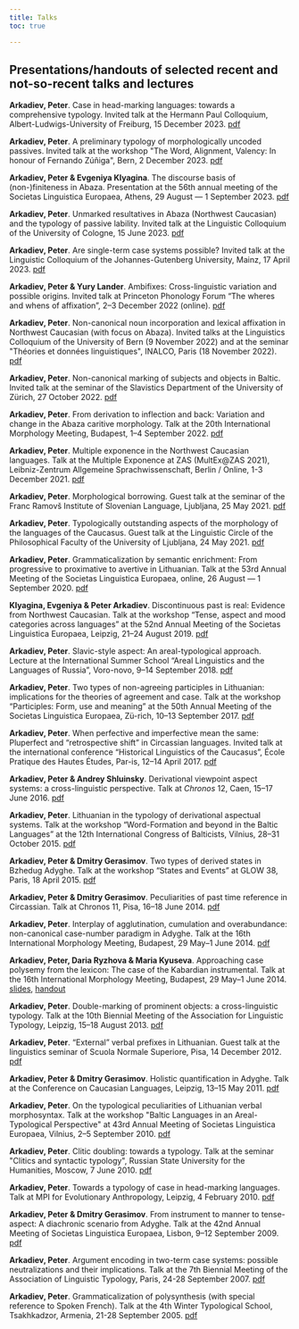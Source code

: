 ```yaml
---
title: Talks
toc: true

---
```


## Presentations/handouts of selected recent and not-so-recent talks and lectures

<!--more-->

**Arkadiev, Peter**. Case in head-marking languages: towards a comprehensive typology. Invited talk at the Hermann Paul Colloquium, Albert-Ludwigs-University of Freiburg, 15 December 2023. [pdf](Arkadiev2023_case-n-headmarking-Freiburg)

**Arkadiev, Peter**. A preliminary typology of morphologically uncoded passives. Invited talk at the workshop "The Word, Alignment, Valency: In honour of Fernando Zúñiga", Bern, 2 December 2023. [pdf](Arkadiev2023_PassLab_Bern.pdf)

**Arkadiev, Peter & Evgeniya Klyagina**. The discourse basis of (non-)finiteness in Abaza. Presentation at the 56th annual meeting of the Societas Linguistica Europaea, Athens, 29 August — 1 September 2023. [pdf](ArkadievKlyagina2023_AbazaFinDisc)

**Arkadiev, Peter**. Unmarked resultatives in Abaza (Northwest Caucasian) and the typology of passive lability. Invited talk at the Linguistic Colloquium of the University of Cologne, 15 June 2023. [pdf](Arkadiev2023_AbResPassLab_Cologne.pdf)

**Arkadiev, Peter**. Are single-term case systems possible? Invited talk at the Linguistic Colloquium of the Johannes-Gutenberg University, Mainz, 17 April 2023. [pdf](Arkadiev2023_monocasual_Mainz.pdf)

**Arkadiev, Peter & Yury Lander**. Ambifixes: Cross-linguistic variation and possible origins. Invited talk at Princeton Phonology Forum “The wheres and whens of affixation”, 2–3 December 2022 (online). [pdf](ArkadievLander2022_ambifixes_pphf.pdf)

**Arkadiev, Peter**. Non-canonical noun incorporation and lexical affixation in Northwest Caucasian (with focus on Abaza). Invited talks at the Linguistics Colloquium of the University of Bern (9 November 2022) and at the seminar "Théories et données linguistiques", INALCO, Paris (18 November 2022). [pdf](Arkadiev2022_AbazaIncorp.pdf)

**Arkadiev, Peter**. Non-canonical marking of subjects and objects in Baltic. Invited talk at the seminar of the Slavistics Department of the University of Zürich, 27 October 2022. [pdf](Arkadiev2022_BaltNonCanonCase_Zurich)

**Arkadiev, Peter**. From derivation to inflection and back: Variation and change in the Abaza caritive morphology. Talk at the 20th International Morphology Meeting, Budapest, 1–4 September 2022. [pdf](Arkadiev2022_AbazaCaritiveIMM.pdf)

**Arkadiev, Peter**. Multiple exponence in the Northwest Caucasian languages. Talk at the Multiple Exponence at ZAS (MultEx@ZAS 2021), Leibniz-Zentrum Allgemeine Sprachwissenschaft, Berlin / Online, 1-3 December 2021. [pdf](Arkadiev2021_multexpNWC.pdf)

**Arkadiev, Peter**. Morphological borrowing. Guest talk at the seminar of the Franc Ramovš Institute of Slovenian Language, Ljubljana, 25 May 2021. [pdf](Arkadiev2021_morphborrowing_Ljubljana.pdf)

**Arkadiev, Peter**. Typologically outstanding aspects of the morphology of the languages of the Caucasus. Guest talk at the Linguistic Circle of the Philosophical Faculty of the University of Ljubljana, 24 May 2021. [pdf](Arkadiev2021_CaucMorphLjubljana.pdf)

**Arkadiev, Peter**. Grammaticalization by semantic enrichment: From progressive to proximative to avertive in Lithuanian. Talk at the 53rd Annual Meeting of the Societas Linguistica Europaea, online, 26 August — 1 September 2020. [pdf](Arkadiev2020_LithAvertSLE.pdf)

**Klyagina, Evgeniya & Peter Arkadiev**. Discontinuous past is real: Evidence from Northwest Caucasian. Talk at the workshop “Tense, aspect and mood categories across languages” at the 52nd Annual Meeting of the Societas Linguistica Europaea, Leipzig, 21–24 August 2019. [pdf](KlyaginaArkadiev2019_DiscPastNWC_SLE.pdf)

**Arkadiev, Peter**. Slavic-style aspect: An areal-typological approach. Lecture at the International Summer School “Areal Linguistics and the Languages of Russia”, Voro-novo, 9–14 September 2018. [pdf](Arkadiev2018_aspect_arealHSE.pdf)

**Arkadiev, Peter**. Two types of non-agreeing participles in Lithuanian: implications for the theories of agreement and case. Talk at the workshop “Participles: Form, use and meaning” at the 50th Annual Meeting of the Societas Linguistica Europaea, Zü-rich, 10–13 September 2017. [pdf](Arkadiev2017_Lithpartnoagr_SLE.pdf)

**Arkadiev, Peter**. When perfective and imperfective mean the same: Pluperfect and “retrospective shift” in Circassian languages. Invited talk at the international conference “Historical Linguistics of the Caucasus”, École Pratique des Hautes Études, Par-is, 12–14 April 2017. [pdf](Arkadiev2017_CircPlupParis.pdf)

**Arkadiev, Peter & Andrey Shluinsky**. Derivational viewpoint aspect systems: a cross-linguistic perspective. Talk at *Chronos* 12, Caen, 15–17 June 2016. [pdf](ArkadievShluinsky_2016_derivaspect_Caen.pdf)

**Arkadiev, Peter**. Lithuanian in the typology of derivational aspectual systems. Talk at the workshop “Word-Formation and beyond in the Baltic Languages” at the 12th International Congress of Balticists, Vilnius, 28–31 October 2015. [pdf](Arkadiev_2015_LithAspTypVilnius.pdf)

**Arkadiev, Peter & Dmitry Gerasimov**. Two types of derived states in Bzhedug Adyghe. Talk at the workshop “States and Events” at GLOW 38, Paris, 18 April 2015. [pdf](ArkadievGerasimov_2015_AdygheStatesGLOW.pdf)

**Arkadiev, Peter & Dmitry Gerasimov**. Peculiarities of past time reference in Circassian. Talk at Chronos 11, Pisa, 16–18 June 2014. [pdf](GerasimovArkadiev_2014_CircassianpastChronos11.pdf)

**Arkadiev, Peter**. Interplay of agglutination, cumulation and overabundance: non-canonical case-number paradigm in Adyghe. Talk at the 16th International Morphology Meeting, Budapest, 29 May–1 June 2014. [pdf](Arkadiev_2014_Adygcaseparadigm_IMM16.pdf)

**Arkadiev, Peter, Daria Ryzhova & Maria Kyuseva**. Approaching case polysemy from the lexicon: The case of the Kabardian instrumental. Talk at the 16th International Morphology Meeting, Budapest, 29 May–1 June 2014. [slides](ArkadievEtAl_2014_BeslInstr_IMM16_slides.pdf), [handout](ArkadievEtAl_2014_BeslInstr_IMM16_handout.pdf)

**Arkadiev, Peter**. Double-marking of prominent objects: a cross-linguistic typology. Talk at the 10th Biennial Meeting of the Association for Linguistic Typology, Leipzig, 15–18 August 2013. [pdf](Arkadiev_2013_doublemarking_ALT.pdf)

**Arkadiev, Peter**. “External” verbal prefixes in Lithuanian. Guest talk at the linguistics seminar of Scuola Normale Superiore, Pisa, 14 December 2012. [pdf](Arkadiev_2012_h_lithextpref_pisa.pdf)

**Arkadiev, Peter & Dmitry Gerasimov**. Holistic quantification in Adyghe. Talk at the Conference on Caucasian Languages, Leipzig, 13–15 May 2011. [pdf](ArkadievGerasimov2011_zere_Leipzig.pdf)

**Arkadiev, Peter**. On the typological peculiarities of Lithuanian verbal morphosyntax. Talk at the workshop "Baltic Languages in an Areal-Typological Perspective" at 43rd Annual Meeting of Societas Linguistica Europaea, Vilnius, 2–5 September 2010. [pdf](Arkadiev2010_PeculiarLithuanianSLE.pdf)

**Arkadiev, Peter**. Clitic doubling: towards a typology. Talk at the seminar "Clitics and syntactic typology", Russian State University for the Humanities, Moscow, 7 June 2010. [pdf](Arkadiev2010_cldoubling_rggu.pdf)

**Arkadiev, Peter**. Towards a typology of case in head-marking languages. Talk at MPI for Evolutionary Anthropology, Leipzig, 4 February 2010. [pdf](Arkadiev2010_case_n_headmarking_leipzig.pdf)

**Arkadiev, Peter & Dmitry Gerasimov**. From instrument to manner to tense-aspect: A diachronic scenario from Adyghe. Talk at the 42nd Annual Meeting of Societas Linguistica Europaea, Lisbon, 9–12 September 2009. [pdf](ArkadievGerasimov2009_zere_lisboa.pdf)

**Arkadiev, Peter**. Argument encoding in two-term case systems: possible neutralizations and their implications. Talk at the 7th Biennial Meeting of the Association of Linguistic Typology, Paris, 24-28 September 2007. [pdf](Arkadiev2007_2caseALT.pdf)

**Arkadiev, Peter**. Grammaticalization of polysynthesis (with special reference to Spoken French). Talk at the 4th Winter Typological School, Tsakhkadzor, Armenia, 21-28 September 2005. [pdf](Arkadiev2005GramPolysynthesis.pdf)

